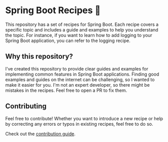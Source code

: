 # Spring Boot Recipes 🌱

This repository has a set of recipes for Spring Boot. Each recipe covers a specific topic and includes a guide and examples to help you understand the topic. For instance, if you want to learn how to add logging to your Spring Boot application, you can refer to the logging recipe.

## Why this repository?

I've created this repository to provide clear guides and examples for implementing common features in Spring Boot applications. Finding good examples and guides on the internet can be challenging, so I wanted to make it easier for you. I'm not an expert developer, so there might be mistakes in the recipes. Feel free to open a PR to fix them.

## Contributing

Feel free to contribute! Whether you want to introduce a new recipe or help by correcting any errors or typos in existing recipes, feel free to do so.

Check out the [contribution guide](CONTRIBUTING.md).
